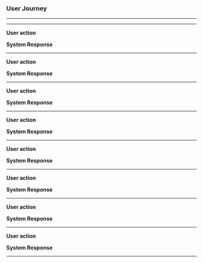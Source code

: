 ### User Journey
___
___

**User action**


**System Response**

***

**User action**


**System Response**

***
**User action**


**System Response**

***
**User action**


**System Response**

***
**User action**


**System Response**

***
**User action**


**System Response**

***
**User action**


**System Response**

***
**User action**


**System Response**

***
